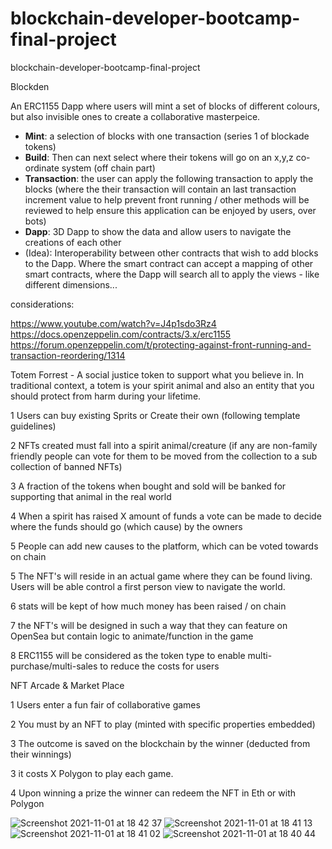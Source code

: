 # blockchain-developer-bootcamp-final-project
blockchain-developer-bootcamp-final-project

Blockden

An ERC1155 Dapp where users will mint a set of blocks of different colours, but also invisible ones to create a collaborative masterpeice.

- **Mint**: a selection of blocks with one transaction (series 1 of blockade tokens)
- **Build**: Then can next select where their tokens will go on an x,y,z co-ordinate system (off chain part)
- **Transaction**: the user can apply the following transaction to apply the blocks (where the their transaction will contain an last transaction increment value to help prevent front running / other methods will be reviewed to help ensure this application can be enjoyed by users, over bots)
- **Dapp**: 3D Dapp to show the data and allow users to navigate the creations of each other
- (Idea): Interoperability between other contracts that wish to add blocks to the Dapp. Where the smart contract can accept a mapping of other smart contracts, where the Dapp will search all to apply the views - like different dimensions...

considerations: 

https://www.youtube.com/watch?v=J4p1sdo3Rz4
https://docs.openzeppelin.com/contracts/3.x/erc1155
https://forum.openzeppelin.com/t/protecting-against-front-running-and-transaction-reordering/1314

Totem Forrest - A social justice token to support what you believe in. In traditional context, a totem is your spirit animal and also an entity that you should protect from harm during your lifetime.

1 Users can buy existing Sprits or Create their own (following template guidelines)

2 NFTs created must fall into a spirit animal/creature (if any are non-family friendly people can vote for them to be moved from the collection to a sub collection of banned NFTs)

3 A fraction of the tokens when bought and sold will be banked for supporting that animal in the real world 

4 When a spirit has raised X amount of funds a vote can be made to decide where the funds should go (which cause) by the owners

5 People can add new causes to the platform, which can be voted towards on chain

5 The NFT's will reside in an actual game where they can be found living. Users will be able control a first person view to navigate the world.

6 stats will be kept of how much money has been raised / on chain

7 the NFT's will be designed in such a way that they can feature on OpenSea but contain logic to animate/function in the game

8 ERC1155 will be considered as the token type to enable multi-purchase/multi-sales to reduce the costs for users

NFT Arcade & Market Place

1 Users enter a fun fair of collaborative games

2 You must by an NFT to play (minted with specific properties embedded)

3 The outcome is saved on the blockchain by the winner (deducted from their winnings)

3 it costs X Polygon to play each game. 

4 Upon winning a prize the winner can redeem the NFT in Eth or with Polygon 

![Screenshot 2021-11-01 at 18 42 37](https://user-images.githubusercontent.com/6808817/139638386-fed5dad2-0672-4618-bf89-917eec9d7e38.png)
![Screenshot 2021-11-01 at 18 41 13](https://user-images.githubusercontent.com/6808817/139638394-100a19b6-55c1-4324-adb5-0bad02a65200.png)
![Screenshot 2021-11-01 at 18 41 02](https://user-images.githubusercontent.com/6808817/139638405-52b85d85-6b05-45b6-8c09-befe0691837c.png)
![Screenshot 2021-11-01 at 18 40 44](https://user-images.githubusercontent.com/6808817/139638414-b9346844-7997-4894-a5f0-2c549dd33a79.png)




